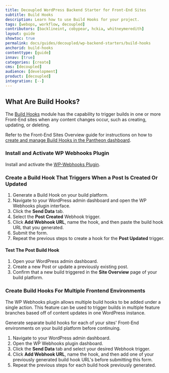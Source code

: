 ```yaml
---
title: Decoupled WordPress Backend Starter for Front-End Sites
subtitle: Build Hooks
description: Learn how to use Build Hooks for your project.
tags: [webops, workflow, decoupled]
contributors: [backlineint, cobypear, hckia, whitneymeredith]
layout: guide
showtoc: true
permalink: docs/guides/decoupled/wp-backend-starters/build-hooks
anchorid: build-hooks
contenttype: [guide]
innav: [true]
categories: [create]
cms: [decoupled]
audience: [development]
product: [decoupled]
integration: [--]
---
```


## What Are Build Hooks?

The [Build Hooks](https://www.drupal.org/project/build_hooks) module has the
capability to trigger builds in one or more Front-End sites when any content
changes occur, such as creating, updating, or deleting.

Refer to the Front-End Sites Overview guide for instructions on how to [create and manage Build Hooks in the Pantheon dashboard](/guides/decoupled/overview/build-hooks).

### Install and Activate WP Webhooks Plugin

Install and activate the [WP-Webhooks Plugin](https://wordpress.org/plugins/wp-webhooks/).

### Create a Build Hook That Triggers When a Post Is Created Or Updated

1. Generate a Build Hook on your build platform.
1. Navigate to your WordPress admin dashboard and open the WP Webhooks plugin interface.
1. Click the **Send Data** tab.
1. Select the **Post Created** Webhook trigger.
1. Click **Add Webhook URL**, name the hook, and then paste the build hook URL that you generated.
1. Submit the form.
1. Repeat the previous steps to create a hook for the **Post Updated**
   trigger.

#### Test The Post Build Hook

1. Open your WordPress admin dashboard.
1. Create a new Post or update a previously existing post.
1. Confirm that a new build triggered in the **Site Overview** page of your build platform.

### Create Build Hooks For Multiple Frontend Environments

The WP Webhooks plugin allows multiple build hooks to be added under a single
action. This feature can be used to trigger builds in multiple feature branches based off of content updates in one WordPress instance.

<Alert title="Note"  type="info" >

Generate separate build hooks for each of your sites' Front-End environments on your build platform before continuing.

</Alert>

1. Navigate to your WordPress admin dashboard.
1. Open the WP Webhooks plugin dashboard.
1. Click the **Send Data** tab and select your desired Webhook trigger.
1. Click **Add Webhook URL**, name the hook, and then add one of your previously generated build hook URL's before submitting this form.
1. Repeat the previous steps for each build hook previously generated.
